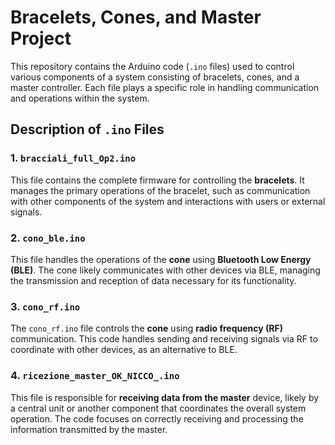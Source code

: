 # Bracelets, Cones, and Master Project

This repository contains the Arduino code (`.ino` files) used to control various components of a system consisting of bracelets, cones, and a master controller. Each file plays a specific role in handling communication and operations within the system.

## Description of `.ino` Files

### 1. `bracciali_full_Op2.ino`
This file contains the complete firmware for controlling the **bracelets**. It manages the primary operations of the bracelet, such as communication with other components of the system and interactions with users or external signals.

### 2. `cono_ble.ino`
This file handles the operations of the **cone** using **Bluetooth Low Energy (BLE)**. The cone likely communicates with other devices via BLE, managing the transmission and reception of data necessary for its functionality.

### 3. `cono_rf.ino`
The `cono_rf.ino` file controls the **cone** using **radio frequency (RF)** communication. This code handles sending and receiving signals via RF to coordinate with other devices, as an alternative to BLE.

### 4. `ricezione_master_OK_NICCO_.ino`
This file is responsible for **receiving data from the master** device, likely by a central unit or another component that coordinates the overall system operation. The code focuses on correctly receiving and processing the information transmitted by the master.